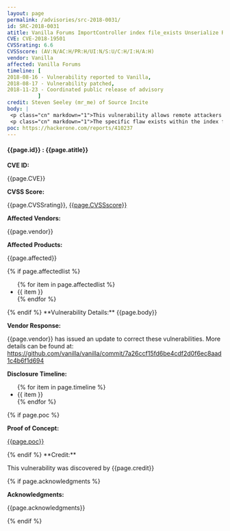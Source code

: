 ```yaml
---
layout: page
permalink: /advisories/src-2018-0031/
id: SRC-2018-0031
atitle: Vanilla Forums ImportController index file_exists Unserialize Remote Code Execution Vulnerability
CVE: CVE-2018-19501
CVSSrating: 6.6
CVSSscore: (AV:N/AC:H/PR:H/UI:N/S:U/C:H/I:H/A:H)
vendor: Vanilla
affected: Vanilla Forums
timeline: [
2018-08-16 - Vulnerability reported to Vanilla,
2018-08-17 - Vulnerability patched,
2018-11-23 - Coordinated public release of advisory
          ]
credit: Steven Seeley (mr_me) of Source Incite
body: |
 <p class="cn" markdown="1">This vulnerability allows remote attackers to execute arbitrary code on vulnerable installations of Vanilla Forums. Authentication is required to exploit this vulnerability, however the authentication can be bypassed.</p>
 <p class="cn" markdown="1">The specific flaw exists within the index function of the ImportController class. The issue results in an unserialize via a crafted phar archive. An attacker can leverage this vulnerability to execute code under the context of the web server.</p>
poc: https://hackerone.com/reports/410237
---
```


<h4><b>{{page.id}} : {{page.atitle}}</b></h4>

**CVE ID:**
<p class="cn">{{page.CVE}}</p>

**CVSS Score:**
<p class="cn">{{page.CVSSrating}}, <a href="https://nvd.nist.gov/cvss/v2-calculator?vector={{page.CVSSscore}}">{{page.CVSSscore}}</a></p>

**Affected Vendors:**
<p class="cn">{{page.vendor}}</p>

**Affected Products:**
<p class="cn">{{page.affected}}</p>
{% if page.affectedlist %}
<ul class="cn">
{% for item in page.affectedlist %}
  <li>{{ item }}</li>
{% endfor %}
</ul>
{% endif %}
**Vulnerability Details:**
{{page.body}}

**Vendor Response:**

<p class="cn">{{page.vendor}} has issued an update to correct these vulnerabilities. More details can be found at: <br />
<a href="https://github.com/vanilla/vanilla/commit/7a26ccf15fd6be4cdf2d0f6ec8aad1c4b6f1d694">https://github.com/vanilla/vanilla/commit/7a26ccf15fd6be4cdf2d0f6ec8aad1c4b6f1d694</a></p>

**Disclosure Timeline:**
<ul class="cn">
{% for item in page.timeline %}
  <li>{{ item }}</li>
{% endfor %}
</ul>
{% if page.poc %}

**Proof of Concept:**
<p class="cn"><a href="{{page.poc}}">{{page.poc}}</a></p>
{% endif %}
**Credit:**
<p class="cn">This vulnerability was discovered by {{page.credit}}</p>
{% if page.acknowledgments %}

**Acknowledgments:**
<p class="cn">{{page.acknowledgments}}</p>
{% endif %}
